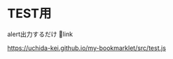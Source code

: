 # TEST用
alert出力するだけ
🔽link


<a href="javascript:(function(d,s){s=d.createElement('script');s.src='https://uchida-kei.github.io/my-bookmarklet/src/test.js';d.head.appendChild(s);})();">https://uchida-kei.github.io/my-bookmarklet/src/test.js</a>
